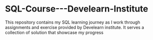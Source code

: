 # SQL-Course---Develearn-Institute
This repository contains my SQL learning journey as I work through assignments and exercise provided by Develearn institute. It serves a collection of solution that showcase my progress
